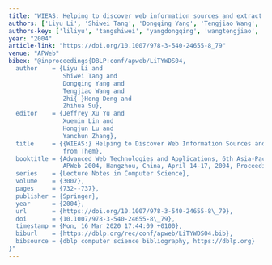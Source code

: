 ```yaml
---
title: "WIEAS: Helping to discover web information sources and extract data from them"
authors: ['Liyu Li', 'Shiwei Tang', 'Dongqing Yang', 'Tengjiao Wang', 'Zhi-Hong Deng', 'Zhihua Su']
authors-key: ['liliyu', 'tangshiwei', 'yangdongqing', 'wangtengjiao', 'dengzhihong', 'suzhihua']
year: "2004"
article-link: "https://doi.org/10.1007/978-3-540-24655-8_79"
venue: "APWeb"
bibex: "@inproceedings{DBLP:conf/apweb/LiTYWDS04,
  author    = {Liyu Li and
               Shiwei Tang and
               Dongqing Yang and
               Tengjiao Wang and
               Zhi{-}Hong Deng and
               Zhihua Su},
  editor    = {Jeffrey Xu Yu and
               Xuemin Lin and
               Hongjun Lu and
               Yanchun Zhang},
  title     = {{WIEAS:} Helping to Discover Web Information Sources and Extract Data
               from Them},
  booktitle = {Advanced Web Technologies and Applications, 6th Asia-Pacific Web Conference,
               APWeb 2004, Hangzhou, China, April 14-17, 2004, Proceedings},
  series    = {Lecture Notes in Computer Science},
  volume    = {3007},
  pages     = {732--737},
  publisher = {Springer},
  year      = {2004},
  url       = {https://doi.org/10.1007/978-3-540-24655-8\_79},
  doi       = {10.1007/978-3-540-24655-8\_79},
  timestamp = {Mon, 16 Mar 2020 17:44:09 +0100},
  biburl    = {https://dblp.org/rec/conf/apweb/LiTYWDS04.bib},
  bibsource = {dblp computer science bibliography, https://dblp.org}
}"
---
```

